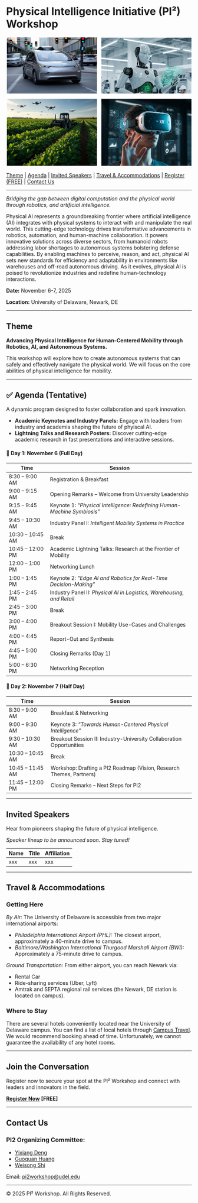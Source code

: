 # Physical Intelligence Initiative (PI²) Workshop
<!-- ![](pi2header.png) -->
<img src="pi2header.png" alt="drawing" width="725"/>


[Theme](#theme) | [Agenda](#agenda) | [Invited Speakers](#invited-speakers) | [Travel & Accommodations](#travel--accommodations) | [Register (FREE)](#join-the-conversation) | [Contact Us](#contact-us)

---

*Bridging the gap between digital computation and the physical world through robotics, and artificial intelligence.*

Physical AI represents a groundbreaking frontier where artificial intelligence (AI) integrates with physical systems to interact with and manipulate the real world. This cutting-edge technology drives transformative advancements in robotics, automation, and human-machine collaboration. It powers innovative solutions across diverse sectors, from humanoid robots addressing labor shortages to autonomous systems bolstering defense capabilities. By enabling machines to perceive, reason, and act, physical AI sets new standards for efficiency and adaptability in environments like warehouses and off-road autonomous driving. As it evolves, physical AI is poised to revolutionize industries and redefine human-technology interactions. 

**Date:** November 6-7, 2025

**Location:** University of Delaware, Newark, DE

---

## Theme

**Advancing Physical Intelligence for Human-Centered Mobility through Robotics, AI, and Autonomous Systems.**

This workshop will explore how to create autonomous systems that can safely and effectively navigate the physical world.
We will focus on the core abilities of physical intelligence for mobility.

---

## ✅ **Agenda (Tentative)**

A dynamic program designed to foster collaboration and spark innovation.

* **Academic Keynotes and Industry Panels:** Engage with leaders from industry and academia shaping the future of phyiscal AI.
* **Lightning Talks and Research Posters:** Discover cutting-edge academic research in fast presentations and interactive sessions.


#### 📅 **Day 1: November 6 (Full Day)**

| Time             | Session                                                                  |
| ---------------- | ------------------------------------------------------------------------ |
| 8:30 – 9:00 AM   | Registration & Breakfast                                                 |
| 9:00 – 9:15 AM   | Opening Remarks – Welcome from University Leadership                     |
| 9:15 – 9:45 AM   | Keynote 1: *“Physical Intelligence: Redefining Human-Machine Symbiosis”* |
| 9:45 – 10:30 AM  | Industry Panel I: *Intelligent Mobility Systems in Practice*             |
| 10:30 – 10:45 AM | Break                                                                    |
| 10:45 – 12:00 PM | Academic Lightning Talks: Research at the Frontier of Mobility           |
| 12:00 – 1:00 PM  | Networking Lunch                                                         |
| 1:00 – 1:45 PM   | Keynote 2: *“Edge AI and Robotics for Real-Time Decision-Making”*        |
| 1:45 – 2:45 PM   | Industry Panel II: *Physical AI in Logistics, Warehousing, and Retail*   |
| 2:45 – 3:00 PM   | Break                                                                    |
| 3:00 – 4:00 PM   | Breakout Session I: Mobility Use-Cases and Challenges                    |
| 4:00 – 4:45 PM   | Report-Out and Synthesis                                                 |
| 4:45 – 5:00 PM   | Closing Remarks (Day 1)                                                  |
| 5:00 – 6:30 PM   | Networking Reception                                                     |



#### 📅 **Day 2: November 7 (Half Day)**

| Time             | Session                                                              |
| ---------------- | -------------------------------------------------------------------- |
| 8:30 – 9:00 AM   | Breakfast & Networking                                               |
| 9:00 – 9:30 AM   | Keynote 3: *“Towards Human-Centered Physical Intelligence”*          |
| 9:30 – 10:30 AM  | Breakout Session II: Industry-University Collaboration Opportunities |
| 10:30 – 10:45 AM | Break                                                                |
| 10:45 – 11:45 AM | Workshop: Drafting a PI2 Roadmap (Vision, Research Themes, Partners) |
| 11:45 – 12:00 PM | Closing Remarks – Next Steps for PI2                                 |

---


## Invited Speakers

Hear from pioneers shaping the future of physical intelligence.

*Speaker lineup to be announced soon. Stay tuned!*

| Name | Title | Affiliation |
|:-------------|:--------------|:--------------|
| xxx | xxx | xxx |


---

## Travel & Accommodations

### Getting Here

*By Air:* The University of Delaware is accessible from two major international airports:
* *Philadelphia International Airport (PHL):* The closest airport, approximately a 40-minute drive to campus.
* *Baltimore/Washington International Thurgood Marshall Airport (BWI):* Approximately a 75-minute drive to campus.

*Ground Transportation:* From either airport, you can reach Newark via:
* Rental Car
* Ride-sharing services (Uber, Lyft)
* Amtrak and SEPTA regional rail services (the Newark, DE station is located on campus).

### Where to Stay

There are several hotels conveniently located near the University of Delaware campus.
You can find a list of local hotels through [Campus Travel](https://campustravel.com/university/university-of-delaware/).
We would recommend booking ahead of time. Unfortunately, we cannot guarantee the availability of any hotel rooms.

---

## Join the Conversation

Register now to secure your spot at the PI² Workshop and connect with leaders and innovators in the field.

[**Register Now**](https://udel.ungerboeck.net/prod/emc00/register.aspx?aat=45715937454c4f424a6a47625a4e6d5667426c77726b71533333304b5759616e47395a784c4244336c51453d) **[FREE]**

---

## Contact Us

### PI2 Organizing Committee:
* [Yixiang Deng](https://yixiangd.github.io/)
* [Guoquan Huang](https://udel.edu/~ghuang/)
* [Weisong Shi](https://www.weisongshi.org/) 

Email: [pi2workshop@udel.edu](mailto:pi2workshop@udel.edu)

---

© 2025 PI² Workshop. All Rights Reserved.
